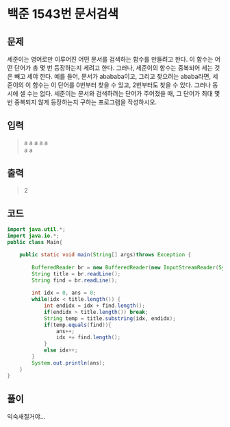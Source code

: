 # 백준 1543번 문서검색

## 문제

세준이는 영어로만 이루어진 어떤 문서를 검색하는 함수를 만들려고 한다. 이 함수는
어떤 단어가 총 몇 번 등장하는지 세려고 한다. 그러나, 세준이의 함수는 중복되어 세는 것은 빼고 세야 한다. 
예를 들어, 문서가 abababa이고, 그리고 찾으려는 ababa라면,
세준이의 이 함수는 이 단어를 0번부터 찾을 수 있고, 2번부터도 찾을 수 있다. 그러나 동시에 셀 수는 없다.
세준이는 문서와 검색하려는 단어가 주어졌을 때, 그 단어가 최대 몇 번 중복되지 않게 등장하는지 구하는 프로그램을 작성하시오.

## 입력

> a a a a a </br>
a a 

## 출력

> 2

## 코드

```java
import java.util.*;
import java.io.*;
public class Main{

	public static void main(String[] args)throws Exception {
		
		BufferedReader br = new BufferedReader(new InputStreamReader(System.in));     // 한번에 입력받아들이기 위한 버퍼리더 스캐너보다 연산속도 빠름
		String title = br.readLine();
		String find = br.readLine();
		
		int idx = 0, ans = 0;
		while(idx < title.length()) {
			int endidx = idx + find.length();
			if(endidx > title.length()) break;
			String temp = title.substring(idx, endidx);                                 // 문자열 파싱 
			if(temp.equals(find)){
				ans++;
				idx += find.length();
			}
			else idx++;
		}
		System.out.println(ans);
	}
}
```

## 풀이

익숙새질거야...
